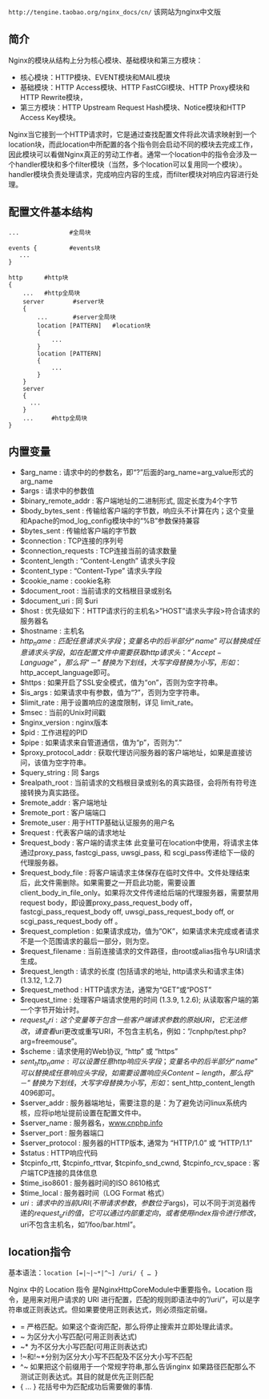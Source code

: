 `http://tengine.taobao.org/nginx_docs/cn/` 该网站为nginx中文版

## 简介
Nginx的模块从结构上分为核心模块、基础模块和第三方模块：
- 核心模块：HTTP模块、EVENT模块和MAIL模块
- 基础模块：HTTP Access模块、HTTP FastCGI模块、HTTP Proxy模块和HTTP Rewrite模块，
- 第三方模块：HTTP Upstream Request Hash模块、Notice模块和HTTP Access Key模块。

Nginx当它接到一个HTTP请求时，它是通过查找配置文件将此次请求映射到一个location块，而此location中所配置的各个指令则会启动不同的模块去完成工作，因此模块可以看做Nginx真正的劳动工作者。通常一个location中的指令会涉及一个handler模块和多个filter模块（当然，多个location可以复用同一个模块）。handler模块负责处理请求，完成响应内容的生成，而filter模块对响应内容进行处理。

## 配置文件基本结构
```
...              #全局块

events {         #events块
   ...
}

http      #http块
{
    ...   #http全局块
    server        #server块
    { 
        ...       #server全局块
        location [PATTERN]   #location块
        {
            ...
        }
        location [PATTERN] 
        {
            ...
        }
    }
    server
    {
      ...
    }
    ...     #http全局块
}
```

## 内置变量
- $arg_name : 请求中的的参数名，即“?”后面的arg_name=arg_value形式的arg_name
- $args : 请求中的参数值
- $binary_remote_addr : 客户端地址的二进制形式, 固定长度为4个字节
- $body_bytes_sent : 传输给客户端的字节数，响应头不计算在内；这个变量和Apache的mod_log_config模块中的“%B”参数保持兼容
- $bytes_sent : 传输给客户端的字节数
- $connection : TCP连接的序列号
- $connection_requests : TCP连接当前的请求数量
- $content_length : “Content-Length” 请求头字段
- $content_type : “Content-Type” 请求头字段
- $cookie_name : cookie名称
- $document_root : 当前请求的文档根目录或别名
- $document_uri : 同 $uri
- $host : 优先级如下：HTTP请求行的主机名>”HOST”请求头字段>符合请求的服务器名
- $hostname : 主机名
- $http_name : 匹配任意请求头字段； 变量名中的后半部分“name”可以替换成任意请求头字段，如在配置文件中需要获取http请求头：“Accept-Language”，那么将“－”替换为下划线，大写字母替换为小写，形如：$http_accept_language即可。
- $https : 如果开启了SSL安全模式，值为“on”，否则为空字符串。
- $is_args : 如果请求中有参数，值为“?”，否则为空字符串。
- $limit_rate : 用于设置响应的速度限制，详见 limit_rate。
- $msec : 当前的Unix时间戳
- $nginx_version : nginx版本
- $pid : 工作进程的PID
- $pipe : 如果请求来自管道通信，值为“p”，否则为“.”
- $proxy_protocol_addr : 获取代理访问服务器的客户端地址，如果是直接访问，该值为空字符串。
- $query_string : 同 $args
- $realpath_root : 当前请求的文档根目录或别名的真实路径，会将所有符号连接转换为真实路径。
- $remote_addr : 客户端地址
- $remote_port : 客户端端口
- $remote_user : 用于HTTP基础认证服务的用户名
- $request : 代表客户端的请求地址
- $request_body : 客户端的请求主体
此变量可在location中使用，将请求主体通过proxy_pass, fastcgi_pass, uwsgi_pass, 和 scgi_pass传递给下一级的代理服务器。
- $request_body_file : 将客户端请求主体保存在临时文件中。文件处理结束后，此文件需删除。如果需要之一开启此功能，需要设置client_body_in_file_only。如果将次文件传递给后端的代理服务器，需要禁用request body，即设置proxy_pass_request_body off，fastcgi_pass_request_body off, uwsgi_pass_request_body off, or scgi_pass_request_body off 。
- $request_completion : 如果请求成功，值为”OK”，如果请求未完成或者请求不是一个范围请求的最后一部分，则为空。
- $request_filename : 当前连接请求的文件路径，由root或alias指令与URI请求生成。
- $request_length : 请求的长度 (包括请求的地址, http请求头和请求主体) (1.3.12, 1.2.7)
- $request_method : HTTP请求方法，通常为“GET”或“POST”
- $request_time : 处理客户端请求使用的时间 (1.3.9, 1.2.6); 从读取客户端的第一个字节开始计时。
- $request_uri : 这个变量等于包含一些客户端请求参数的原始URI，它无法修改，请查看$uri更改或重写URI，不包含主机名，例如：”/cnphp/test.php?arg=freemouse”。
- $scheme : 请求使用的Web协议, “http” 或 “https”
- $sent_http_name : 可以设置任意http响应头字段； 变量名中的后半部分“name”可以替换成任意响应头字段，如需要设置响应头Content-length，那么将“－”替换为下划线，大写字母替换为小写，形如：$sent_http_content_length 4096即可。
- $server_addr : 服务器端地址，需要注意的是：为了避免访问linux系统内核，应将ip地址提前设置在配置文件中。
- $server_name : 服务器名，www.cnphp.info
- $server_port : 服务器端口
- $server_protocol : 服务器的HTTP版本, 通常为 “HTTP/1.0” 或 “HTTP/1.1”
- $status : HTTP响应代码
- $tcpinfo_rtt, $tcpinfo_rttvar, $tcpinfo_snd_cwnd, $tcpinfo_rcv_space : 客户端TCP连接的具体信息
- $time_iso8601 : 服务器时间的ISO 8610格式 
- $time_local : 服务器时间（LOG Format 格式）
- $uri : 请求中的当前URI(不带请求参数，参数位于$args)，可以不同于浏览器传递的$request_uri的值，它可以通过内部重定向，或者使用index指令进行修改，$uri不包含主机名，如”/foo/bar.html”。

## location指令
基本语法：`location [=|~|~*|^~] /uri/ { … }` 

Nginx 中的 Location 指令 是NginxHttpCoreModule中重要指令。Location 指令，是用来对用户请求的 URI 进行配置，匹配的规则即语法中的”/uri/”，可以是字符串或正则表达式。但如果要使用正则表达式，则必须指定前缀。
- = 严格匹配。如果这个查询匹配，那么将停止搜索并立即处理此请求。
- ~ 为区分大小写匹配(可用正则表达式)
- ~* 为不区分大小写匹配(可用正则表达式)
- !~和!~*分别为区分大小写不匹配及不区分大小写不匹配
- ^~ 如果把这个前缀用于一个常规字符串,那么告诉nginx 如果路径匹配那么不测试正则表达式。其目的就是优先正则匹配
- { … } 花括号中为匹配成功后需要做的事情.